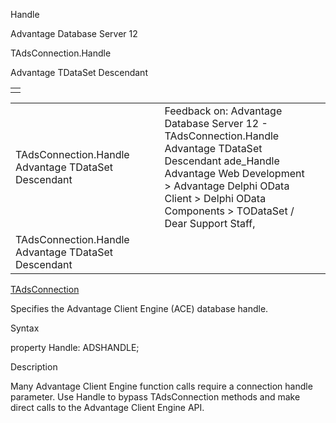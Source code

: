 Handle




Advantage Database Server 12  

TAdsConnection.Handle

Advantage TDataSet Descendant

|  |
| --- |
|  |

|  |  |  |  |  |
| --- | --- | --- | --- | --- |
| TAdsConnection.Handle  Advantage TDataSet Descendant |  |  | Feedback on: Advantage Database Server 12 - TAdsConnection.Handle Advantage TDataSet Descendant ade\_Handle Advantage Web Development > Advantage Delphi OData Client > Delphi OData Components > TODataSet / Dear Support Staff, |  |
| TAdsConnection.Handle  Advantage TDataSet Descendant |  |  |  |  |

[TAdsConnection](ade_tadsconnection_7.htm)

Specifies the Advantage Client Engine (ACE) database handle.

Syntax

property Handle: ADSHANDLE;

Description

Many Advantage Client Engine function calls require a connection handle parameter. Use Handle to bypass TAdsConnection methods and make direct calls to the Advantage Client Engine API.